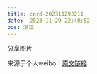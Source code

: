 ```yaml
---
title: card-202311292211
date:  2023-11-29 22:40:52
pos: 浙江
---
```

分享图片 

来源于个人weibo：[原文链接](https://m.weibo.cn/status/NuRe09Kry?mblogid=NuRe09Kry)